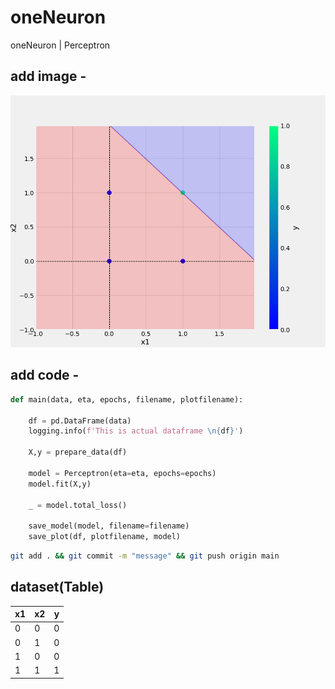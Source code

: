 # oneNeuron
oneNeuron | Perceptron



## add image -
![sample Image](plots/and.png)

## add code -
```python
def main(data, eta, epochs, filename, plotfilename):

    df = pd.DataFrame(data)
    logging.info(f'This is actual dataframe \n{df}')

    X,y = prepare_data(df)

    model = Perceptron(eta=eta, epochs=epochs)
    model.fit(X,y)

    _ = model.total_loss()

    save_model(model, filename=filename)
    save_plot(df, plotfilename, model)
```
``` bash
git add . && git commit -m "message" && git push origin main
```

## dataset(Table)

x1 | x2 | y
-|-|-
0|0|0
0|1|0
1|0|0
1|1|1